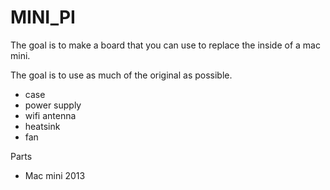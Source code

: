 # MINI_PI

The goal is to make a board that you can use to replace the inside of a mac mini.  

The goal is to use as much of the original as possible.  
* case
* power supply
* wifi antenna 
* heatsink
* fan

Parts
* Mac mini 2013
